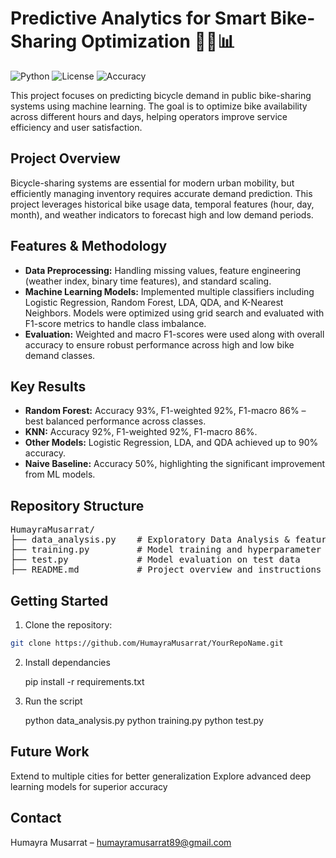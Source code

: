 # Predictive Analytics for Smart Bike-Sharing Optimization 🚴‍♀️📊

![Python](https://img.shields.io/badge/Python-3.9+-blue) ![License](https://img.shields.io/badge/License-MIT-green) ![Accuracy](https://img.shields.io/badge/Top%20Model%20Accuracy-93%25-brightgreen)

This project focuses on predicting bicycle demand in public bike-sharing systems using machine learning. The goal is to optimize bike availability across different hours and days, helping operators improve service efficiency and user satisfaction.

## Project Overview

Bicycle-sharing systems are essential for modern urban mobility, but efficiently managing inventory requires accurate demand prediction. This project leverages historical bike usage data, temporal features (hour, day, month), and weather indicators to forecast high and low demand periods.

## Features & Methodology

- **Data Preprocessing:** Handling missing values, feature engineering (weather index, binary time features), and standard scaling.
- **Machine Learning Models:** Implemented multiple classifiers including Logistic Regression, Random Forest, LDA, QDA, and K-Nearest Neighbors. Models were optimized using grid search and evaluated with F1-score metrics to handle class imbalance.
- **Evaluation:** Weighted and macro F1-scores were used along with overall accuracy to ensure robust performance across high and low bike demand classes.

## Key Results

- **Random Forest:** Accuracy 93%, F1-weighted 92%, F1-macro 86% – best balanced performance across classes.  
- **KNN:** Accuracy 92%, F1-weighted 92%, F1-macro 86%.  
- **Other Models:** Logistic Regression, LDA, and QDA achieved up to 90% accuracy.  
- **Naive Baseline:** Accuracy 50%, highlighting the significant improvement from ML models.


## Repository Structure
 <pre>
HumayraMusarrat/
├── data_analysis.py    # Exploratory Data Analysis & feature engineering
├── training.py         # Model training and hyperparameter tuning
├── test.py             # Model evaluation on test data
├── README.md           # Project overview and instructions
</pre>

## Getting Started

1. Clone the repository:

```bash
git clone https://github.com/HumayraMusarrat/YourRepoName.git
```

2. Install dependancies

   pip install -r requirements.txt

3. Run the script

   python data_analysis.py
   python training.py
   python test.py

## Future Work
Extend to multiple cities for better generalization
Explore advanced deep learning models for superior accuracy

## Contact
Humayra Musarrat – humayramusarrat89@gmail.com

